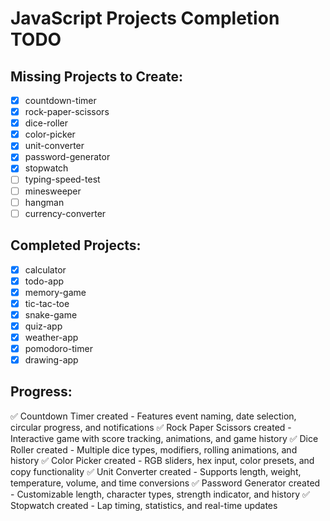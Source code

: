 # JavaScript Projects Completion TODO

## Missing Projects to Create:
- [x] countdown-timer
- [x] rock-paper-scissors
- [x] dice-roller
- [x] color-picker
- [x] unit-converter
- [x] password-generator
- [x] stopwatch
- [ ] typing-speed-test
- [ ] minesweeper
- [ ] hangman
- [ ] currency-converter

## Completed Projects:
- [x] calculator
- [x] todo-app
- [x] memory-game
- [x] tic-tac-toe
- [x] snake-game
- [x] quiz-app
- [x] weather-app
- [x] pomodoro-timer
- [x] drawing-app

## Progress:
✅ Countdown Timer created - Features event naming, date selection, circular progress, and notifications
✅ Rock Paper Scissors created - Interactive game with score tracking, animations, and game history
✅ Dice Roller created - Multiple dice types, modifiers, rolling animations, and history
✅ Color Picker created - RGB sliders, hex input, color presets, and copy functionality
✅ Unit Converter created - Supports length, weight, temperature, volume, and time conversions
✅ Password Generator created - Customizable length, character types, strength indicator, and history
✅ Stopwatch created - Lap timing, statistics, and real-time updates
